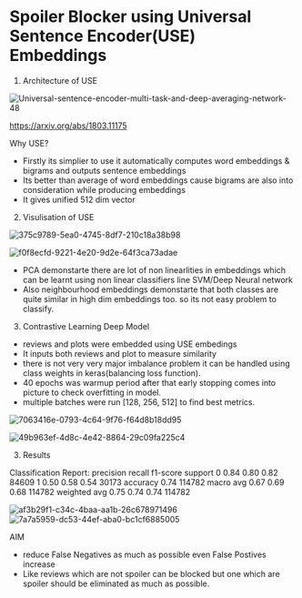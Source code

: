 # Spoiler Blocker using Universal Sentence Encoder(USE) Embeddings


1. Architecture of USE

![Universal-sentence-encoder-multi-task-and-deep-averaging-network-48](https://github.com/Guggu-Gill/spoiler-blocker/assets/128667568/e953dc3f-411e-45d9-b455-fa0fafec02a2)

https://arxiv.org/abs/1803.11175

Why USE?
- Firstly its simplier to use it automatically computes word embeddings & bigrams and outputs sentence embeddings
- Its better than average of word embeddings cause bigrams are also into consideration while producing embeddings
- It gives unified 512 dim vector

2. Visulisation of USE

![375c9789-5ea0-4745-8df7-210c18a38b98](https://github.com/Guggu-Gill/spoiler-blocker/assets/128667568/42940c28-d091-4ad9-905b-031df92f6c90)

![f0f8ecfd-9221-4e20-9d2e-64f3ca73adae](https://github.com/Guggu-Gill/spoiler-blocker/assets/128667568/18a2a833-7f33-4aa6-a392-0334a07c8e57)

- PCA demonstarte there are lot of non linearlities in embeddings which can be learnt using non linear classifiers line SVM/Deep Neural network
- Also neighbourhood embeddings demonstarte that both classes are quite similar in high dim embeddings too. so its not easy problem to classify.





3. Contrastive Learning Deep Model
- reviews and plots were embedded using USE embedings
- It inputs both reviews and plot to measure similarity
- there is not very very major imbalance problem it can be handled using class weights in keras(balancing loss function).
- 40 epochs was warmup period after that early stopping comes into picture to check overfitting in model.
- multiple batches were run [128, 256, 512] to find best metrics.

![7063416e-0793-4c64-9f76-f64d8b18dd95](https://github.com/Guggu-Gill/spoiler-blocker/assets/128667568/3c7fd5d6-178a-4db9-9647-0168ae22aa9e)


![49b963ef-4d8c-4e42-8864-29c09fa225c4](https://github.com/Guggu-Gill/spoiler-blocker/assets/128667568/53c9a752-4109-40f6-8565-8ae3e2b13e3c)

3. Results
 

Classification Report:
               precision    recall  f1-score   support
           0       0.84      0.80      0.82     84609
           1       0.50      0.58      0.54     30173
    accuracy                           0.74    114782
   macro avg       0.67      0.69      0.68    114782
weighted avg       0.75      0.74      0.74    114782





![af3b29f1-c34c-4baa-aa1b-26c678971496](https://github.com/Guggu-Gill/spoiler-blocker/assets/128667568/37e817e6-06a7-411d-b1a5-4ca16e31bf5d)
![7a7a5959-dc53-44ef-aba0-bc1cf6885005](https://github.com/Guggu-Gill/spoiler-blocker/assets/128667568/2da1e9e6-c2c1-4663-8cd7-c700d6fa5ee7)


AIM
- reduce False Negatives as much as possible even False Postives increase
- Like reviews which are not spoiler can be blocked but one which are spoiler should be eliminated as much as possible.



